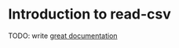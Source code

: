# Introduction to read-csv

TODO: write [great documentation](http://jacobian.org/writing/great-documentation/what-to-write/)
